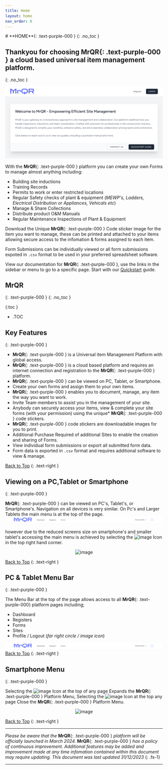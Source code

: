 ```yaml
---
title: Home
layout: home
nav_order: 0
---
```

<html>
<head>
<style>
.button {
  padding: 5px 12px;
  text-align: center;
  text-decoration: none;
  display: inline-block;
  font-size: 12px;
  margin: 4px 2px;
  cursor: pointer; }
.button1 {background-color: #555555;} /* Black */
.button2 {background-color: white;}
.button1 {color: white;}
.button2 {color: black;}
.button1 {border: none;}
.button2 {border: 1px solid grey}
.button1 {border-radius: 5px;}
.button2 {border-radius: 5px;}
  
</style>
</head>
</html>
# **HOME**{: .text-purple-000 }
{: .no_toc }

## Thankyou for choosing **MrQR**{: .text-purple-000 } a cloud based universal item management platform.
{: .no_toc }

![Index](/assets/images/MrQR_Landing_Page.png "Landing Page")

With the **MrQR**{: .text-purple-000 } platform you can create your own Forms to manage almost anything including:
* Building site inductions
* Training Records
* Permits to work or enter restricted locations
* Regular Safety checks of plant & equipment (*MEWP's, Ladders, Electrical Distribution or Appliances, Vehicals etc*)
* Manage & Share Collections
* Distribute product O&M Manuals
* Regular Maintenance Inspections of Plant & Equipment

Download the Unique **MrQR**{: .text-purple-000 } Code sticker image for the item you want to manage, these can be printed and attached to your items allowing secure access to the infomation & forms assigned to each item.

Form Submissions can be individually viewed or all form submissions expoted in `.csv` format to be used in your preferred spreadsheet software.

View our documentation for **MrQR**{: .text-purple-000 }, use the links in the sidebar or menu to go to a specific page. Start with our [Quickstart](https://docs.mrqr.me/quickstart/) guide.

## **MrQR**
{: .text-purple-000 }
{: .no_toc }

{:toc }
- .TOC

## Key Features
{: .text-purple-000 }

* **MrQR**{: .text-purple-000 } is a Universal item Management Platform with global access.
* **MrQR**{: .text-purple-000 } is a cloud based platform and requires an internet connection and registration to the **MrQR**{: .text-purple-000 } platform.
* **MrQR**{: .text-purple-000 } can be viewed on PC, Tablet, or Smartphone. 
* Create your own forms and assign them to your own items.
* **MrQR**{: .text-purple-000 } enables you to document, manage, any item the way you want to work.
* Invite Team members to assist you in the management of your site.
* Anybody can securely access your items, view & complete your site forms (with your permission) using the unique* 
**MrQR**{: .text-purple-000 } code stickers.
* **MrQR**{: .text-purple-000 } code stickers are downloadable images for you to print.
* Additional Purchase Required of additional Sites to enable the creation and sharing of Forms.
* View individual form submissions or export all submitted form data.
* Form data is exported in `.csv` format and requires additional software to view & manage.

[Back to Top](https://docs.mrqr.me/index)
{: .text-right }

## Viewing on a PC,Tablet or Smartphone
{: .text-purple-000 }

**MrQR**{: .text-purple-000 } can be viewed on PC's, Tablet's, or Smartphone's. Navigation on all devices is very similar. On Pc's and Larger Tablets the main menu is at the top of the page.
![Index](/assets/images/MrQR_PC_Menu_Bar.png "PC menu access")

however due to the reduced screens size on smartphone's and smaller tablet's accessing the main menu is achieved by selecting the 
<img width="25" alt="image" src="https://github.com/MrQR-me/docs/assets/153803042/c52befe4-d437-41f0-908d-b7e4ad467e74">
Icon in the top right hand corner.

<div style="text-align: center;">
<img width="400" alt="image" src="https://docs.mrqr.me/assets/images/MrQR_Mobile_Access_Menu.png">
</div>

[Back to Top](https://docs.mrqr.me/index)
{: .text-right }

## PC & Tablet Menu Bar
{: .text-purple-000 }

The Menu Bar at the top of the page allows access to all **MrQR**{: .text-purple-000} platform pages including;
* Dashboard
* Registers
* Forms
* Sites
* Profile / Logout (*far right circle / image icon*)
  
![Index](/assets/images/MrQR_PC_Menu_Bar.png "PC menu access")
[Back to Top](https://docs.mrqr.me/index)
{: .text-right }

## Smartphone Menu
{: .text-purple-000 }

Selecting the 
<img width="25" alt="image" src="https://github.com/MrQR-me/docs/assets/153803042/c52befe4-d437-41f0-908d-b7e4ad467e74">
Icon at the top of any page Expands the **MrQR**{: .text-purple-000 } Platform Menu,
Selecting the
<img width="25" alt="image" src="https://github.com/MrQR-me/docs/assets/153803042/4606c0ca-e99d-44c0-8b63-81048a5d4e2c">
Icon at the top any page Close the **MrQR**{: .text-purple-000 } Platform Menu.

<div style="text-align: center;">
<img width="400" alt="image" src="https://docs.mrqr.me/assets/images/MrQR_Mobile_Menu.png">
</div>

[Back to Top](https://docs.mrqr.me/index)
{: .text-right }

___
*Please be aware that the* **MrQR**{: .text-purple-000 } *platform will be officially launched in March 2024.* **MrQR**{: .text-purple-000 } *has a policy of continuous improvement.
Additional features may be added and improvement made at any time infomation contained within this document may require updating.
This document was last updated 31/12/2023*
{: .fs-1}
___
